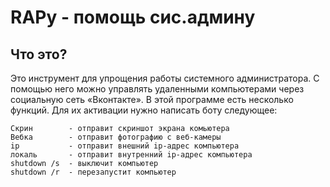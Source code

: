  RAPy - помощь сис.админу
=============================
Что это?
------------
Это инструмент для упрощения работы системного администратора.
С помощью него можно управлять удаленными компьютерами через социальную сеть «Вконтакте».
В этой программе есть несколько функций. Для их активации нужно написать боту следующее:

    Скрин        - отправит скриншот экрана комьютера
    Вебка        - отправит фотографию с веб-камеры
    ip           - отправит внешний ip-адрес компьютера
    локаль       - отправит внутренний ip-адрес компьютера
    shutdown /s  - выключит компьютер 
    shutdown /r  - перезапустит компьютер
